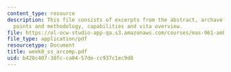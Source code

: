 ```yaml
---
content_type: resource
description: This file consists of excerpts from the abstract, archave interesting
  points and methodology, capabilities and vita overview.
file: https://ol-ocw-studio-app-qa.s3.amazonaws.com/courses/mas-961-ambient-intelligence-spring-2005/b428c40738fcca0457decc937c1ec9d8_week8_ss_arcomp.pdf
file_type: application/pdf
resourcetype: Document
title: week8_ss_arcomp.pdf
uid: b428c407-38fc-ca04-57de-cc937c1ec9d8
---
```

